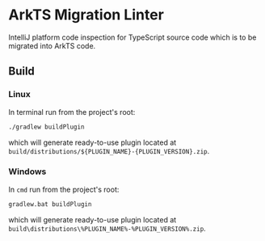 # ArkTS Migration Linter

IntelliJ platform code inspection for TypeScript source code which is to be migrated into ArkTS code.

## Build

### Linux

In terminal run from the project's root:
```bash
./gradlew buildPlugin
```

which will generate ready-to-use plugin located at
`build/distributions/${PLUGIN_NAME}-{PLUGIN_VERSION}.zip`.

### Windows

In `cmd` run from the project's root:
```cmd
gradlew.bat buildPlugin
```

which will generate ready-to-use plugin located at
`build\distributions\%PLUGIN_NAME%-%PLUGIN_VERSION%.zip`.
